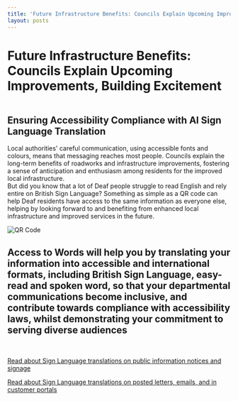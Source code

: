 ```yaml
---
title: 'Future Infrastructure Benefits: Councils Explain Upcoming Improvements, Building Excitement'
layout: posts
---
```


# Future Infrastructure Benefits: Councils Explain Upcoming Improvements, Building Excitement

![]()

## Ensuring Accessibility Compliance with AI Sign Language Translation

Local authorities' careful communication, using accessible fonts and colours, means that messaging reaches most people.  Councils explain the long-term benefits of roadworks and infrastructure improvements, fostering a sense of anticipation and enthusiasm among residents for the improved local infrastructure.  
But did you know that a lot of Deaf people struggle to read English and rely entire on British Sign Language?
Something as simple as a QR code can help Deaf residents have access to the same information as everyone else, helping by looking forward to and benefiting from enhanced local infrastructure and improved services in the future.

![QR Code](/posts/images/qr-contact.png)

## Access to Words will help you by translating your information into accessible and international formats, including British Sign Language, easy-read and spoken word, so that your departmental communications become inclusive, and contribute towards compliance with accessibility laws, whilst demonstrating your commitment to serving diverse audiences

<br/>

[Read about Sign Language translations on public information notices and signage](/solutions/gazette)

[Read about Sign Language translations on posted letters, emails, and in customer portals](/solutions/correspondent)
